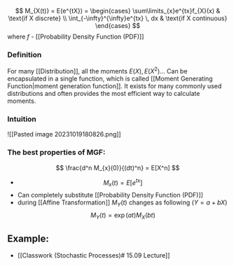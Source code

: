 
$$
M_{X(t)} = E(e^{tX}) =
\begin{cases}
\sum\limits_{x}e^{tx}f_{X}(x) & \text{if X discrete} \\
\int_{-\infty}^{\infty}e^{tx}  \, dx & \text{if X continuous}
\end{cases}
$$
where $f$ - [[Probability Density Function (PDF)]]

### Definition
For many [[Distribution]], all the moments $E(X), E(X^2) \dots$ Can be encapsulated in a single function, which is called [[Moment Generating Function|moment generation function]]. It exists for many commonly used distributions and often provides the most efficient way to calculate moments.

### Intuition

![[Pasted image 20231019180826.png]]



### The best properties of MGF:

$$
\frac{d^n  M_{x}(0)}{(dt)^n} = E[X^n]
$$
- $$
M_{x}(t) = E[e^{tx}]$$
- Can completely substitute [[Probability Density Function (PDF)]]
- during [[Affine Transformation]] $M_{Y}(t)$ changes as following ($Y = a + bX$)
$$
M_{Y}(t) = \exp(at)M_{X}(bt)
$$
## Example:
- [[Classwork (Stochastic Processes)# 15.09 Lecture]]
